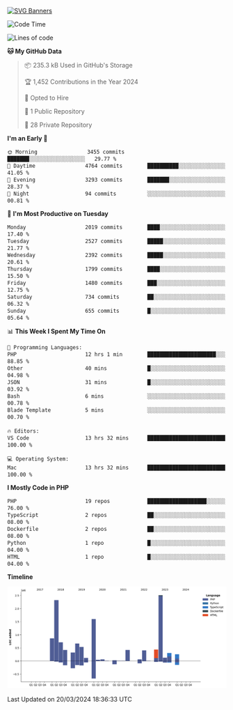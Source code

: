 [![SVG Banners](https://svg-banners.vercel.app/api?type=glitch&text1=Gere_Lajos%F0%9F%92%BB&width=800&height=400)](https://github.com/Akshay090/svg-banners)

<!--START_SECTION:waka-->
![Code Time](http://img.shields.io/badge/Code%20Time-1%2C461%20hrs%2033%20mins-blue)

![Lines of code](https://img.shields.io/badge/From%20Hello%20World%20I%27ve%20Written-12.2%20million%20lines%20of%20code-blue)

**🐱 My GitHub Data** 

> 📦 235.3 kB Used in GitHub's Storage 
 > 
> 🏆 1,452 Contributions in the Year 2024
 > 
> 💼 Opted to Hire
 > 
> 📜 1 Public Repository 
 > 
> 🔑 28 Private Repository 
 > 
**I'm an Early 🐤** 

```text
🌞 Morning                3455 commits        ███████░░░░░░░░░░░░░░░░░░   29.77 % 
🌆 Daytime                4764 commits        ██████████░░░░░░░░░░░░░░░   41.05 % 
🌃 Evening                3293 commits        ███████░░░░░░░░░░░░░░░░░░   28.37 % 
🌙 Night                  94 commits          ░░░░░░░░░░░░░░░░░░░░░░░░░   00.81 % 
```
📅 **I'm Most Productive on Tuesday** 

```text
Monday                   2019 commits        ████░░░░░░░░░░░░░░░░░░░░░   17.40 % 
Tuesday                  2527 commits        █████░░░░░░░░░░░░░░░░░░░░   21.77 % 
Wednesday                2392 commits        █████░░░░░░░░░░░░░░░░░░░░   20.61 % 
Thursday                 1799 commits        ████░░░░░░░░░░░░░░░░░░░░░   15.50 % 
Friday                   1480 commits        ███░░░░░░░░░░░░░░░░░░░░░░   12.75 % 
Saturday                 734 commits         ██░░░░░░░░░░░░░░░░░░░░░░░   06.32 % 
Sunday                   655 commits         █░░░░░░░░░░░░░░░░░░░░░░░░   05.64 % 
```


📊 **This Week I Spent My Time On** 

```text
💬 Programming Languages: 
PHP                      12 hrs 1 min        ██████████████████████░░░   88.85 % 
Other                    40 mins             █░░░░░░░░░░░░░░░░░░░░░░░░   04.98 % 
JSON                     31 mins             █░░░░░░░░░░░░░░░░░░░░░░░░   03.92 % 
Bash                     6 mins              ░░░░░░░░░░░░░░░░░░░░░░░░░   00.78 % 
Blade Template           5 mins              ░░░░░░░░░░░░░░░░░░░░░░░░░   00.70 % 

🔥 Editors: 
VS Code                  13 hrs 32 mins      █████████████████████████   100.00 % 

💻 Operating System: 
Mac                      13 hrs 32 mins      █████████████████████████   100.00 % 
```

**I Mostly Code in PHP** 

```text
PHP                      19 repos            ███████████████████░░░░░░   76.00 % 
TypeScript               2 repos             ██░░░░░░░░░░░░░░░░░░░░░░░   08.00 % 
Dockerfile               2 repos             ██░░░░░░░░░░░░░░░░░░░░░░░   08.00 % 
Python                   1 repo              █░░░░░░░░░░░░░░░░░░░░░░░░   04.00 % 
HTML                     1 repo              █░░░░░░░░░░░░░░░░░░░░░░░░   04.00 % 
```



**Timeline**

![Lines of Code chart](https://raw.githubusercontent.com/gere-lajos/gere-lajos/main/assets/bar_graph.png)


 Last Updated on 20/03/2024 18:36:33 UTC
<!--END_SECTION:waka-->

